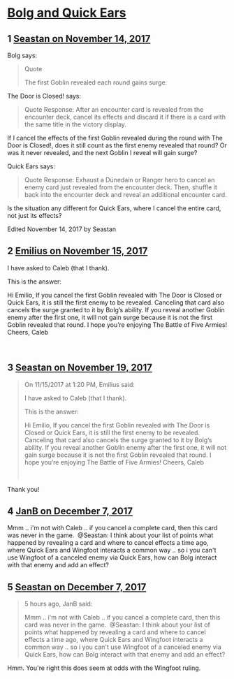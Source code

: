 # [Bolg and Quick Ears](https://community.fantasyflightgames.com/topic/263184-bolg-and-quick-ears/)

## 1 [Seastan on November 14, 2017](https://community.fantasyflightgames.com/topic/263184-bolg-and-quick-ears/?do=findComment&comment=3078598)

Bolg says:

> Quote
> 
> The first Goblin revealed each round gains surge.

The Door is Closed! says:

> Quote
> Response: After an encounter card is revealed from the encounter deck, cancel its effects and discard it if there is a card with the same title in the victory display.

If I cancel the effects of the first Goblin revealed during the round with The Door is Closed!, does it still count as the first enemy revealed that round? Or was it never revealed, and the next Goblin I reveal will gain surge?

Quick Ears says:

> Quote
> Response: Exhaust a Dúnedain or Ranger hero to cancel an enemy card just revealed from the encounter deck. Then, shuffle it back into the encounter deck and reveal an additional encounter card.

Is the situation any different for Quick Ears, where I cancel the entire card, not just its effects?
 

Edited November 14, 2017 by Seastan

## 2 [Emilius on November 15, 2017](https://community.fantasyflightgames.com/topic/263184-bolg-and-quick-ears/?do=findComment&comment=3081384)

I have asked to Caleb (that I thank).

This is the answer:

Hi Emilio,
If you cancel the first Goblin revealed with The Door is Closed or Quick Ears, it is still the first enemy to be revealed. Canceling that card also cancels the surge granted to it by Bolg’s ability. If you reveal another Goblin enemy after the first one, it will not gain surge because it is not the first Goblin revealed that round.
I hope you’re enjoying The Battle of Five Armies!
Cheers,
Caleb

 

## 3 [Seastan on November 19, 2017](https://community.fantasyflightgames.com/topic/263184-bolg-and-quick-ears/?do=findComment&comment=3086345)

> On 11/15/2017 at 1:20 PM, Emilius said:
> 
> I have asked to Caleb (that I thank).
> 
> This is the answer:
> 
> Hi Emilio,
> If you cancel the first Goblin revealed with The Door is Closed or Quick Ears, it is still the first enemy to be revealed. Canceling that card also cancels the surge granted to it by Bolg’s ability. If you reveal another Goblin enemy after the first one, it will not gain surge because it is not the first Goblin revealed that round.
> I hope you’re enjoying The Battle of Five Armies!
> Cheers,
> Caleb
> 
>  

Thank you!

## 4 [JanB on December 7, 2017](https://community.fantasyflightgames.com/topic/263184-bolg-and-quick-ears/?do=findComment&comment=3113860)

Mmm .. i'm not with Caleb .. if you cancel a complete card, then this card was never in the game. 
@Seastan: I think about your list of points what happened by revealing a card and where to cancel effects a time ago, where Quick Ears and Wingfoot interacts a common way .. so i you can't use Wingfoot of a canceled enemy via Quick Ears, how can Bolg interact with that enemy and add an effect?

## 5 [Seastan on December 7, 2017](https://community.fantasyflightgames.com/topic/263184-bolg-and-quick-ears/?do=findComment&comment=3114332)

> 5 hours ago, JanB said:
> 
> Mmm .. i'm not with Caleb .. if you cancel a complete card, then this card was never in the game. 
> @Seastan: I think about your list of points what happened by revealing a card and where to cancel effects a time ago, where Quick Ears and Wingfoot interacts a common way .. so i you can't use Wingfoot of a canceled enemy via Quick Ears, how can Bolg interact with that enemy and add an effect?

Hmm. You're right this does seem at odds with the Wingfoot ruling.


